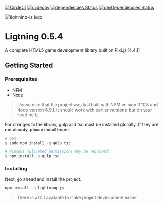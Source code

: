 [![CircleCI](https://circleci.com/gh/Sprite-Storm/lightning-js/tree/master.svg?style=svg)](https://circleci.com/gh/Sprite-Storm/lightning-js/tree/master)
[![codecov](https://codecov.io/gh/megmut/lightning-js/branch/master/graph/badge.svg)](https://codecov.io/gh/megmut/lightning-js)
[![dependencies Status](https://david-dm.org/sprite-storm/lightning-js/status.svg)](https://david-dm.org/sprite-storm/lightning-js)
[![devDependencies Status](https://david-dm.org/sprite-storm/lightning-js/dev-status.svg)](https://david-dm.org/sprite-storm/lightning-js?type=dev)


![lightning-js logo](https://preview.ibb.co/gLBF3R/readme_header.png)


# Ligtning 0.5.4

A complete HTML5 game development library built on Pixi.js (4.4.1)

## Getting Started

### Prerequisites

- NPM
- Node
> please note that the project was last built with NPM version 3.10.8 and Node version 6.9.1. It should work with earlier versions, but on your head be it.

For changes to the library, gulp and tsc must be installed globally. If they are not already, please install them:

```sh
# OSX
$ sudo npm install -g gulp tsc

# Windows (Elivated permissions may be required)
$ npm install -g gulp tsc
```

### Installing

Next, go ahead and install the project.

```sh
npm install -g lightning-js
```
> There is a CLI available to make project development easier
